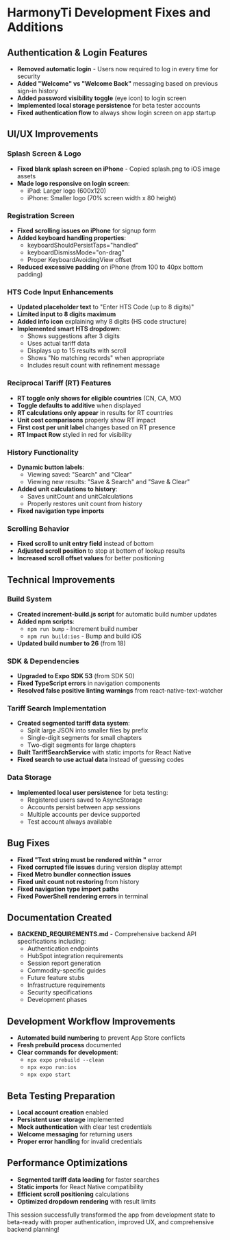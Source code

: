 # HarmonyTi Development Fixes and Additions

## Authentication & Login Features
- **Removed automatic login** - Users now required to log in every time for security
- **Added "Welcome" vs "Welcome Back"** messaging based on previous sign-in history
- **Added password visibility toggle** (eye icon) to login screen
- **Implemented local storage persistence** for beta tester accounts
- **Fixed authentication flow** to always show login screen on app startup

## UI/UX Improvements

### Splash Screen & Logo
- **Fixed blank splash screen on iPhone** - Copied splash.png to iOS image assets
- **Made logo responsive on login screen**:
  - iPad: Larger logo (600x120)
  - iPhone: Smaller logo (70% screen width x 80 height)

### Registration Screen
- **Fixed scrolling issues on iPhone** for signup form
- **Added keyboard handling properties**:
  - keyboardShouldPersistTaps="handled"
  - keyboardDismissMode="on-drag"
  - Proper KeyboardAvoidingView offset
- **Reduced excessive padding** on iPhone (from 100 to 40px bottom padding)

### HTS Code Input Enhancements
- **Updated placeholder text** to "Enter HTS Code (up to 8 digits)"
- **Limited input to 8 digits maximum**
- **Added info icon** explaining why 8 digits (HS code structure)
- **Implemented smart HTS dropdown**:
  - Shows suggestions after 3 digits
  - Uses actual tariff data
  - Displays up to 15 results with scroll
  - Shows "No matching records" when appropriate
  - Includes result count with refinement message

### Reciprocal Tariff (RT) Features
- **RT toggle only shows for eligible countries** (CN, CA, MX)
- **Toggle defaults to additive** when displayed
- **RT calculations only appear** in results for RT countries
- **Unit cost comparisons** properly show RT impact
- **First cost per unit label** changes based on RT presence
- **RT Impact Row** styled in red for visibility

### History Functionality
- **Dynamic button labels**:
  - Viewing saved: "Search" and "Clear"
  - Viewing new results: "Save & Search" and "Save & Clear"
- **Added unit calculations to history**:
  - Saves unitCount and unitCalculations
  - Properly restores unit count from history
- **Fixed navigation type imports**

### Scrolling Behavior
- **Fixed scroll to unit entry field** instead of bottom
- **Adjusted scroll position** to stop at bottom of lookup results
- **Increased scroll offset values** for better positioning

## Technical Improvements

### Build System
- **Created increment-build.js script** for automatic build number updates
- **Added npm scripts**:
  - `npm run bump` - Increment build number
  - `npm run build:ios` - Bump and build iOS
- **Updated build number to 26** (from 18)

### SDK & Dependencies
- **Upgraded to Expo SDK 53** (from SDK 50)
- **Fixed TypeScript errors** in navigation components
- **Resolved false positive linting warnings** from react-native-text-watcher

### Tariff Search Implementation
- **Created segmented tariff data system**:
  - Split large JSON into smaller files by prefix
  - Single-digit segments for small chapters
  - Two-digit segments for large chapters
- **Built TariffSearchService** with static imports for React Native
- **Fixed search to use actual data** instead of guessing codes

### Data Storage
- **Implemented local user persistence** for beta testing:
  - Registered users saved to AsyncStorage
  - Accounts persist between app sessions
  - Multiple accounts per device supported
  - Test account always available

## Bug Fixes
- **Fixed "Text string must be rendered within <Text/>"** error
- **Fixed corrupted file issues** during version display attempt
- **Fixed Metro bundler connection issues**
- **Fixed unit count not restoring** from history
- **Fixed navigation type import paths**
- **Fixed PowerShell rendering errors** in terminal

## Documentation Created
- **BACKEND_REQUIREMENTS.md** - Comprehensive backend API specifications including:
  - Authentication endpoints
  - HubSpot integration requirements
  - Session report generation
  - Commodity-specific guides
  - Future feature stubs
  - Infrastructure requirements
  - Security specifications
  - Development phases

## Development Workflow Improvements
- **Automated build numbering** to prevent App Store conflicts
- **Fresh prebuild process** documented
- **Clear commands for development**:
  - `npx expo prebuild --clean`
  - `npx expo run:ios`
  - `npx expo start`

## Beta Testing Preparation
- **Local account creation** enabled
- **Persistent user storage** implemented
- **Mock authentication** with clear test credentials
- **Welcome messaging** for returning users
- **Proper error handling** for invalid credentials

## Performance Optimizations
- **Segmented tariff data loading** for faster searches
- **Static imports** for React Native compatibility
- **Efficient scroll positioning** calculations
- **Optimized dropdown rendering** with result limits

This session successfully transformed the app from development state to beta-ready with proper authentication, improved UX, and comprehensive backend planning!
